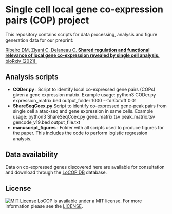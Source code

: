 # Single cell local gene co-expression pairs (COP) project

This repository contains scripts for data processing, analysis and figure generation data for our preprint:

[Ribeiro DM, Ziyani C, Delaneau O. **Shared regulation and functional relevance of local gene co-expression revealed by single cell analysis.** bioRxiv (2021).](https://www.biorxiv.org/content/10.1101/2021.12.14.472573v1)

## Analysis scripts
- **CODer.py** : Script to identify local co-expressed gene pairs (COPs) given a gene expression matrix. Example usage: python3 CODer.py expression_matrix.bed output_folder 1000 --fdrCutoff 0.01
- **ShareSeqCoex.py** Script to identify co-expressed gene-peak pairs from single cell a atac-seq and gene expression in same cells. Example usage: python3 ShareSeqCoex.py gene_matrix.tsv peak_matrix.tsv gencode_v19.bed output_file.txt
- **manuscript_figures** : Folder with all scripts used to produce figures for the paper. This includes the code to perform logistic regression analysis.

## Data availability
Data on co-expressed genes discovered here are available for consultation and download through the [LoCOP DB](http://glcoex.unil.ch) database. 

## License
[![MIT License](https://img.shields.io/badge/license-MIT-green.svg)](LICENSE)
LoCOP is available under a MIT license. For more information please see the [LICENSE](LICENSE).
